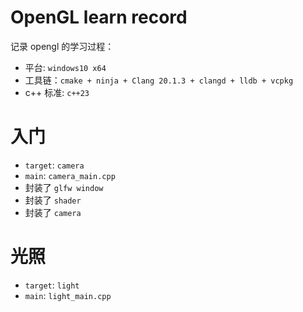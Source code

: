 # OpenGL learn record

记录 opengl 的学习过程：
+ 平台: `windows10 x64`
+ 工具链：`cmake + ninja + Clang 20.1.3 + clangd + lldb + vcpkg`
+ c++ 标准: `c++23`

# 入门
+ `target`: `camera`
+ `main`: `camera_main.cpp`
+ 封装了 `glfw window`
+ 封装了 `shader`
+ 封装了 `camera`

# 光照
+ `target`: `light`
+ `main`: `light_main.cpp`